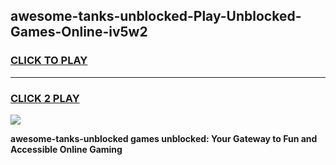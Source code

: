 
## awesome-tanks-unblocked-Play-Unblocked-Games-Online-iv5w2
<h3>
<a href="https://premium76.site?title=awesome-tanks-unblocked&ref=25A">CLICK TO PLAY</a></h3>
<hr>

<h3>
<a href="https://premium76.site?title=awesome-tanks-unblocked&ref=25A">CLICK 2 PLAY</a>
  
</h3>

<a href="https://premium76.site?title=awesome-tanks-unblocked&ref=25A"><img src="https://clearcache.store/games.png"></a>


**awesome-tanks-unblocked games unblocked: Your Gateway to Fun and Accessible Online Gaming**
